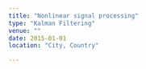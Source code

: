 ```yaml
---
title: "Nonlinear signal processing"
type: "Kalman Filtering"
venue: ""
date: 2015-01-01
location: "City, Country"

---
```



